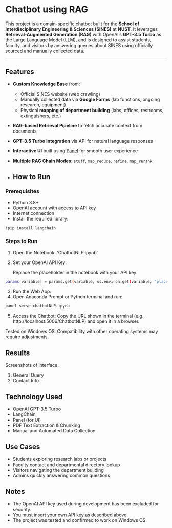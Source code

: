 # Chatbot using RAG

This project is a domain-specific chatbot built for the **School of Interdisciplinary Engineering & Sciences (SINES)** at **NUST**. It leverages **Retrieval-Augmented Generation (RAG)** with OpenAI’s **GPT-3.5 Turbo** as the Large Language Model (LLM), and is designed to assist students, faculty, and visitors by answering queries about SINES using officially sourced and manually collected data.

---

## Features

- **Custom Knowledge Base** from:
  - Official SINES website (web crawling)
  - Manually collected data via **Google Forms** (lab functions, ongoing research, equipment)
  - Physical **mapping of department building** (labs, offices, restrooms, extinguishers, etc.)
- **RAG-based Retrieval Pipeline** to fetch accurate context from documents
- **GPT-3.5 Turbo Integration** via API for natural language responses
- **Interactive UI** built using [Panel](https://panel.holoviz.org/) for smooth user experience
- **Multiple RAG Chain Modes**: `stuff`, `map_reduce`, `refine`, `map_rerank`

- ## How to Run

### Prerequisites

- Python 3.8+
- OpenAI account with access to API key
- Internet connection
- Install the required library:

```bash
!pip install langchain
```

### Steps to Run

1. Open the Notebook: 'ChatbotNLP.ipynb'
2. Set your OpenAI API Key:

    Replace the placeholder in the notebook with your API key:
```bash
params[variable] = params.get(variable, os.environ.get(variable, "placeholder"))
```
3. Run the Web App:
4. Open Anaconda Prompt or Python terminal and run:
```bash
panel serve chatbotNLP.ipynb
```
5. Access the Chatbot:
  Copy the URL shown in the terminal (e.g., http://localhost:5006/ChatbotNLP) and open it in a browser.


Tested on Windows OS. Compatibility with other operating systems may require adjustments.


## Results
Screenshots of interface:
1. General Query
2. Contact Info


## Technology Used

- OpenAI GPT-3.5 Turbo
- LangChain
- Panel (for UI)
- PDF Text Extraction & Chunking
- Manual and Automated Data Collection

## Use Cases

- Students exploring research labs or projects
- Faculty contact and departmental directory lookup
- Visitors navigating the department building
- Admins quickly answering common questions

## Notes

- The OpenAI API key used during development has been excluded for security.
- You must insert your own API key as described above.
- The project was tested and confirmed to work on Windows OS.
